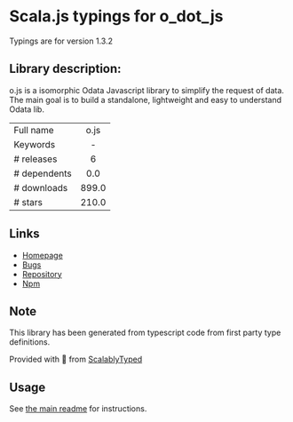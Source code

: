 
# Scala.js typings for o_dot_js

Typings are for version 1.3.2

## Library description:
o.js is a isomorphic Odata Javascript library to simplify the request of data. The main goal is to build a standalone, lightweight and easy to understand Odata lib.

|                    |                 |
| ------------------ | :-------------: |
| Full name          | o.js |
| Keywords           | - |
| # releases         | 6 |
| # dependents       | 0.0 |
| # downloads        | 899.0 |
| # stars            | 210.0 |

## Links
- [Homepage](https://github.com/janhommes/o.js#readme)
- [Bugs](https://github.com/janhommes/o.js/issues)
- [Repository](https://github.com/janhommes/o.js)
- [Npm](https://www.npmjs.com/package/o.js)
    


## Note
This library has been generated from typescript code from first party type definitions.

Provided with :purple_heart: from [ScalablyTyped](https://github.com/oyvindberg/ScalablyTyped)

## Usage
See [the main readme](../../readme.md) for instructions.


